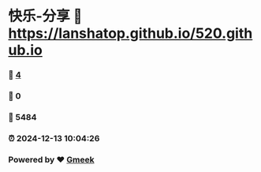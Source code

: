 # 快乐-分享 :link: https://lanshatop.github.io/520.github.io 
### :page_facing_up: [4](https://lanshatop.github.io/520.github.io/tag.html) 
### :speech_balloon: 0 
### :hibiscus: 5484 
### :alarm_clock: 2024-12-13 10:04:26 
### Powered by :heart: [Gmeek](https://github.com/Meekdai/Gmeek)
